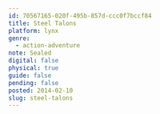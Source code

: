 ```yaml
---
id: 70567165-020f-495b-857d-ccc0f7bccf84
title: Steel Talons
platform: lynx
genre:
  - action-adventure
note: Sealed
digital: false
physical: true
guide: false
pending: false
posted: 2014-02-10
slug: steel-talons
---
```

